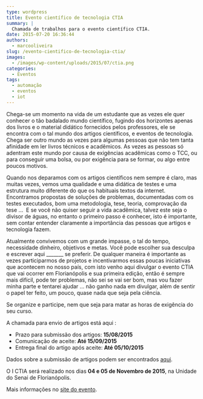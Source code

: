 ```yaml
---
type: wordpress
title: Evento científico de tecnologia CTIA
summary: |
  Chamada de trabalhos para o evento científico CTIA.
date: 2015-07-20 16:36:44
authors:
  - marcooliveira
slug: /evento-cientifico-de-tecnologia-ctia/
images:
  - /images/wp-content/uploads/2015/07/ctia.png
categories:
  - Eventos
tags:
  - automação
  - eventos
  - iot
---
```


Chega-se um momento na vida de um estudante que as vezes ele quer conhecer o tão badalado mundo científico, fugindo dos horizontes apenas dos livros e o material didático fornecidos pelos professores, ele se encontra com o tal mundo dos artigos científicos, e eventos de tecnologia. Chega ser outro mundo as vezes para algumas pessoas que não tem tanta afinidade em ler livros técnicos e acadêmicos. As vezes as pessoas só adentram este mundo por causa de exigências acadêmicas como o TCC, ou para conseguir uma bolsa, ou por exigência para se formar, ou algo entre poucos motivos.

<!--more-->

Quando nos deparamos com os artigos científicos nem sempre é claro, mas muitas vezes, vemos uma qualidade e uma didática de testes e uma estrutura muito diferente do que os habituais textos da internet. Encontramos propostas de soluções de problemas, documentadas com os testes executados, bom uma metodologia, tese, teoria, comprovação da tese ...  E se você não quiser seguir a vida acadêmica, talvez este seja o divisor de águas, no entanto o primeiro passo é conhecer, isto é importante, sem contar entender claramente a importância das pessoas que artigos e tecnologia fazem.

Atualmente convivemos com um grande impasse, o tal do tempo, necessidade dinheiro, objetivos e metas. Você pode escolher sua desculpa e escrever aqui _______ se preferir. De qualquer maneira é importante as vezes participarmos de projetos e incentivarmos essas poucas iniciativas que acontecem no nosso país, com isto venho aqui divulgar o evento CTIA que vai ocorrer em Florianópolis e sua primeira edição, então é sempre mais difícil, pode ter problemas, não sei se vai ser bom, mas vou fazer minha parte e tentarei ajudar ... não ganho nada em divulgar, além de sentir o papel ter feito, um pouco, quase nada que seja pela ciência.

Se organize e participe, nem que seja para matar as horas de exigência do seu curso.

A chamada para envio de artigos está aqui :
<ul>
	<li>Prazo para submissão dos artigos: <strong>15/08/2015</strong></li>
	<li>Comunicação de aceite: <strong>Até 15/09/2015</strong></li>
	<li>Entrega final do artigo após aceite: <strong>Até 05/10/2015</strong></li>
</ul>
Dados sobre a submissão de artigos podem ser encontrados <a href="http://ctia2015.com.br/chamadadetrabalhos.html" target="_blank">aqui</a>.

O I CTIA será realizado nos dias <strong>04 e 05 de Novembro de 2015</strong>, na Unidade do Senai de Florianópolis.

Mais informações no <a href="http://ctia2015.com.br/" target="_blank">site do evento</a>.